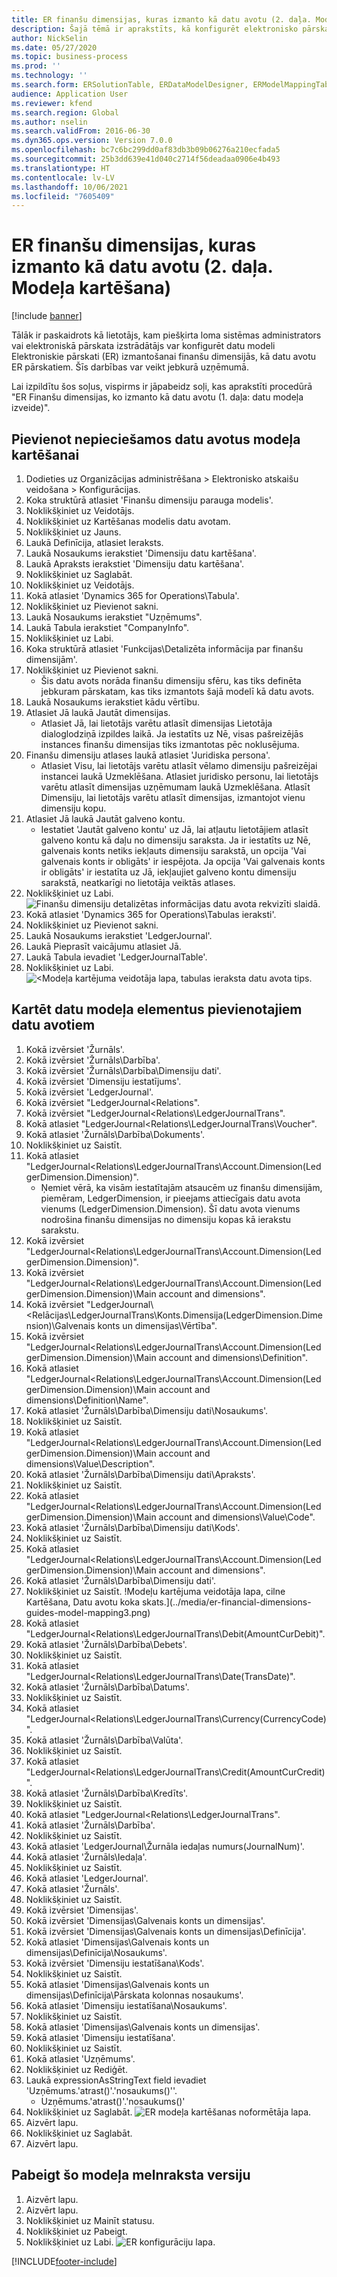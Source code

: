 ```yaml
---
title: ER finanšu dimensijas, kuras izmanto kā datu avotu (2. daļa. Modeļa kartēšana)
description: Šajā tēmā ir aprakstīts, kā konfigurēt elektronisko pārskatu (ER) modeli, lai finanšu dimensijas izmantotu kā datu avotu ER pārskatiem. (2. daļa)
author: NickSelin
ms.date: 05/27/2020
ms.topic: business-process
ms.prod: ''
ms.technology: ''
ms.search.form: ERSolutionTable, ERDataModelDesigner, ERModelMappingTable, ERModelMappingDesigner, ERExpressionDesignerFormula
audience: Application User
ms.reviewer: kfend
ms.search.region: Global
ms.author: nselin
ms.search.validFrom: 2016-06-30
ms.dyn365.ops.version: Version 7.0.0
ms.openlocfilehash: bc7c6bc299dd0af83db3b09b06276a210ecfada5
ms.sourcegitcommit: 25b3dd639e41d040c2714f56deadaa0906e4b493
ms.translationtype: HT
ms.contentlocale: lv-LV
ms.lasthandoff: 10/06/2021
ms.locfileid: "7605409"
---
```

# <a name="er-use-financial-dimensions-as-a-data-source-part-2---model-mapping"></a>ER finanšu dimensijas, kuras izmanto kā datu avotu (2. daļa. Modeļa kartēšana)

[!include [banner](../../includes/banner.md)]

Tālāk ir paskaidrots kā lietotājs, kam piešķirta loma sistēmas administrators vai elektroniskā pārskata izstrādātājs var konfigurēt datu modeli Elektroniskie pārskati (ER) izmantošanai finanšu dimensijās, kā datu avotu ER pārskatiem. Šīs darbības var veikt jebkurā uzņēmumā.

Lai izpildītu šos soļus, vispirms ir jāpabeidz soļi, kas aprakstīti procedūrā "ER Finanšu dimensijas, ko izmanto kā datu avotu (1. daļa: datu modeļa izveide)".


## <a name="add-required-data-sources-to-model-mapping"></a>Pievienot nepieciešamos datu avotus modeļa kartēšanai
1. Dodieties uz Organizācijas administrēšana > Elektronisko atskaišu veidošana > Konfigurācijas.
2. Koka struktūrā atlasiet 'Finanšu dimensiju parauga modelis'.
3. Noklikšķiniet uz Veidotājs.
4. Noklikšķiniet uz Kartēšanas modelis datu avotam.
5. Noklikšķiniet uz Jauns.
6. Laukā Definīcija, atlasiet Ieraksts.
7. Laukā Nosaukums ierakstiet 'Dimensiju datu kartēšana'.
8. Laukā Apraksts ierakstiet 'Dimensiju datu kartēšana'.
9. Noklikšķiniet uz Saglabāt.
10. Noklikšķiniet uz Veidotājs.
11. Kokā atlasiet 'Dynamics 365 for Operations\Tabula'.
12. Noklikšķiniet uz Pievienot sakni.
13. Laukā Nosaukums ierakstiet "Uzņēmums".
14. Laukā Tabula ierakstiet "CompanyInfo".
15. Noklikšķiniet uz Labi.
16. Koka struktūrā atlasiet 'Funkcijas\Detalizēta informācija par finanšu dimensijām'.
17. Noklikšķiniet uz Pievienot sakni.
    * Šis datu avots norāda finanšu dimensiju sfēru, kas tiks definēta jebkuram pārskatam, kas tiks izmantots šajā modelī kā datu avots.  
18. Laukā Nosaukums ierakstiet kādu vērtību.
19. Atlasiet Jā laukā Jautāt dimensijas.
    * Atlasiet Jā, lai lietotājs varētu atlasīt dimensijas Lietotāja dialoglodziņā izpildes laikā. Ja iestatīts uz Nē, visas pašreizējās instances finanšu dimensijas tiks izmantotas pēc noklusējuma.  
20. Finanšu dimensiju atlases laukā atlasiet 'Juridiska persona'.
    * Atlasiet Visu, lai lietotājs varētu atlasīt vēlamo dimensiju pašreizējai instancei laukā Uzmeklēšana.  Atlasiet juridisko personu, lai lietotājs varētu atlasīt dimensijas uzņēmumam laukā Uzmeklēšana.  Atlasīt Dimensiju, lai lietotājs varētu atlasīt dimensijas, izmantojot vienu dimensiju kopu.  
21. Atlasiet Jā laukā Jautāt galveno kontu.
    * Iestatiet 'Jautāt galveno kontu' uz Jā, lai atļautu lietotājiem atlasīt galveno kontu kā daļu no dimensiju saraksta.   Ja ir iestatīts uz Nē, galvenais konts netiks iekļauts dimensiju sarakstā, un opcija 'Vai galvenais konts ir obligāts' ir iespējota. Ja opcija 'Vai galvenais konts ir obligāts' ir iestatīta uz Jā, iekļaujiet galveno kontu dimensiju sarakstā, neatkarīgi no lietotāja veiktās atlases.  
22. Noklikšķiniet uz Labi.
![Finanšu dimensiju detalizētas informācijas datu avota rekvizīti slaidā.](../media/er-financial-dimensions-guides-model-mapping1.png)
23. Kokā atlasiet 'Dynamics 365 for Operations\Tabulas ieraksti'.
24. Noklikšķiniet uz Pievienot sakni.
25. Laukā Nosaukums ierakstiet 'LedgerJournal'.
26. Laukā Pieprasīt vaicājumu atlasiet Jā.
27. Laukā Tabula ievadiet 'LedgerJournalTable'.
28. Noklikšķiniet uz Labi.
![<Modeļa kartējuma veidotāja lapa, tabulas ieraksta datu avota tips.](../media/er-financial-dimensions-guides-model-mapping2.png)

## <a name="map-data-model-elements-to-added-data-sources"></a>Kartēt datu modeļa elementus pievienotajiem datu avotiem
1. Kokā izvērsiet 'Žurnāls'.
2. Kokā izvērsiet 'Žurnāls\Darbība'.
3. Kokā izvērsiet 'Žurnāls\Darbība\Dimensiju dati'.
4. Kokā izvērsiet 'Dimensiju iestatījums'.
5. Kokā izvērsiet 'LedgerJournal'.
6. Kokā izvērsiet "LedgerJournal\<Relations".
7. Kokā izvērsiet "LedgerJournal\<Relations\LedgerJournalTrans".
8. Kokā atlasiet "LedgerJournal\<Relations\LedgerJournalTrans\Voucher".
9. Kokā atlasiet 'Žurnāls\Darbība\Dokuments'.
10. Noklikšķiniet uz Saistīt.
11. Kokā atlasiet "LedgerJournal\<Relations\LedgerJournalTrans\Account.Dimension(LedgerDimension.Dimension)".
    * Ņemiet vērā, ka visām iestatītajām atsaucēm uz finanšu dimensijām, piemēram, LedgerDimension, ir pieejams attiecīgais datu avota vienums (LedgerDimension.Dimension). Šī datu avota vienums nodrošina finanšu dimensijas no dimensiju kopas kā ierakstu sarakstu.  
12. Kokā izvērsiet "LedgerJournal\<Relations\LedgerJournalTrans\Account.Dimension(LedgerDimension.Dimension)".
13. Kokā izvērsiet "LedgerJournal\<Relations\LedgerJournalTrans\Account.Dimension(LedgerDimension.Dimension)\Main account and dimensions".
14. Kokā izvērsiet "LedgerJournal\\<Relācijas\LedgerJournalTrans\Konts.Dimensija(LedgerDimension.Dimension)\Galvenais konts un dimensijas\Vērtība".
15. Kokā izvērsiet "LedgerJournal\<Relations\LedgerJournalTrans\Account.Dimension(LedgerDimension.Dimension)\Main account and dimensions\Definition".
16. Kokā atlasiet "LedgerJournal\<Relations\LedgerJournalTrans\Account.Dimension(LedgerDimension.Dimension)\Main account and dimensions\Definition\Name".
17. Kokā atlasiet 'Žurnāls\Darbība\Dimensiju dati\Nosaukums'.
18. Noklikšķiniet uz Saistīt.
19. Kokā atlasiet "LedgerJournal\<Relations\LedgerJournalTrans\Account.Dimension(LedgerDimension.Dimension)\Main account and dimensions\Value\Description".
20. Kokā atlasiet 'Žurnāls\Darbība\Dimensiju dati\Apraksts'.
21. Noklikšķiniet uz Saistīt.
22. Kokā atlasiet "LedgerJournal\<Relations\LedgerJournalTrans\Account.Dimension(LedgerDimension.Dimension)\Main account and dimensions\Value\Code".
23. Kokā atlasiet 'Žurnāls\Darbība\Dimensiju dati\Kods'.
24. Noklikšķiniet uz Saistīt.
25. Kokā atlasiet "LedgerJournal\<Relations\LedgerJournalTrans\Account.Dimension(LedgerDimension.Dimension)\Main account and dimensions".
26. Kokā atlasiet 'Žurnāls\Darbība\Dimensiju dati'.
27. Noklikšķiniet uz Saistīt.
!Modeļu kartējuma veidotāja lapa, cilne Kartēšana, Datu avotu koka skats.](../media/er-financial-dimensions-guides-model-mapping3.png)
28. Kokā atlasiet "LedgerJournal\<Relations\LedgerJournalTrans\Debit(AmountCurDebit)".
29. Kokā atlasiet 'Žurnāls\Darbība\Debets'.
30. Noklikšķiniet uz Saistīt.
31. Kokā atlasiet "LedgerJournal\<Relations\LedgerJournalTrans\Date(TransDate)".
32. Kokā atlasiet 'Žurnāls\Darbība\Datums'.
33. Noklikšķiniet uz Saistīt.
34. Kokā atlasiet "LedgerJournal\<Relations\LedgerJournalTrans\Currency(CurrencyCode)".
35. Kokā atlasiet 'Žurnāls\Darbība\Valūta'.
36. Noklikšķiniet uz Saistīt.
37. Kokā atlasiet "LedgerJournal\<Relations\LedgerJournalTrans\Credit(AmountCurCredit)".
38. Kokā atlasiet 'Žurnāls\Darbība\Kredīts'.
39. Noklikšķiniet uz Saistīt.
40. Kokā atlasiet "LedgerJournal\<Relations\LedgerJournalTrans".
41. Kokā atlasiet 'Žurnāls\Darbība'.
42. Noklikšķiniet uz Saistīt.
43. Kokā atlasiet 'LedgerJournal\Žurnāla iedaļas numurs(JournalNum)'.
44. Kokā atlasiet 'Žurnāls\Iedaļa'.
45. Noklikšķiniet uz Saistīt.
46. Kokā atlasiet 'LedgerJournal'.
47. Kokā atlasiet 'Žurnāls'.
48. Noklikšķiniet uz Saistīt.
49. Kokā izvērsiet 'Dimensijas'.
50. Kokā izvērsiet 'Dimensijas\Galvenais konts un dimensijas'.
51. Kokā izvērsiet 'Dimensijas\Galvenais konts un dimensijas\Definīcija'.
52. Kokā atlasiet 'Dimensijas\Galvenais konts un dimensijas\Definīcija\Nosaukums'.
53. Kokā izvērsiet 'Dimensiju iestatīšana\Kods'.
54. Noklikšķiniet uz Saistīt.
55. Kokā atlasiet 'Dimensijas\Galvenais konts un dimensijas\Definīcija\Pārskata kolonnas nosaukums'.
56. Kokā atlasiet 'Dimensiju iestatīšana\Nosaukums'.
57. Noklikšķiniet uz Saistīt.
58. Kokā atlasiet 'Dimensijas\Galvenais konts un dimensijas'.
59. Kokā atlasiet 'Dimensiju iestatīšana'.
60. Noklikšķiniet uz Saistīt.
61. Kokā atlasiet 'Uzņēmums'.
62. Noklikšķiniet uz Rediģēt.
63. Laukā expressionAsStringText field ievadiet 'Uzņēmums.'atrast()'.'nosaukums()''.
    * Uzņēmums.'atrast()'.'nosaukums()'  
64. Noklikšķiniet uz Saglabāt.
![ER modeļa kartēšanas noformētāja lapa.](../media/er-financial-dimensions-guides-model-mapping4.png)
65. Aizvērt lapu.
66. Noklikšķiniet uz Saglabāt.
67. Aizvērt lapu.

## <a name="complete-this-draft-models-version"></a>Pabeigt šo modeļa melnraksta versiju
1. Aizvērt lapu.
2. Aizvērt lapu.
3. Noklikšķiniet uz Mainīt statusu.
4. Noklikšķiniet uz Pabeigt.
5. Noklikšķiniet uz Labi.
![ER konfigurāciju lapa.](../media/er-financial-dimensions-guides-model-mapping5.png)


[!INCLUDE[footer-include](../../../../includes/footer-banner.md)]
